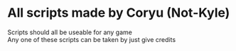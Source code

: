 # All scripts made by Coryu (Not-Kyle)

Scripts should all be useable for any game <br />
Any one of these scripts can be taken by just give credits
